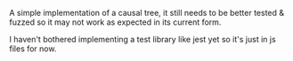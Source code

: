 A simple implementation of a causal tree, it still needs to be better tested & fuzzed so it may not work as expected in its current form.

I haven't bothered implementing a test library like jest yet so it's just in js files for now.
